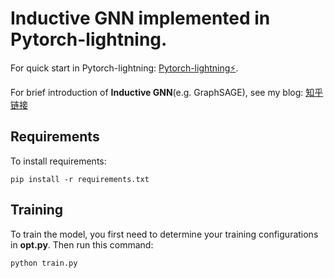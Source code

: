 # Inductive GNN implemented in Pytorch-lightning.

For quick start in Pytorch-lightning: [Pytorch-lightning⚡️](https://pytorch-lightning.readthedocs.io/en/latest/starter/introduction.html). 

For brief introduction of **Inductive GNN**(e.g. GraphSAGE), see my blog: [知乎链接](https://zhuanlan.zhihu.com/p/594527665)

## Requirements

To install requirements:

```setup
pip install -r requirements.txt
```

## Training

To train the model, you first need to determine your training configurations in **opt.py**. Then run this command:

```train
python train.py
```

